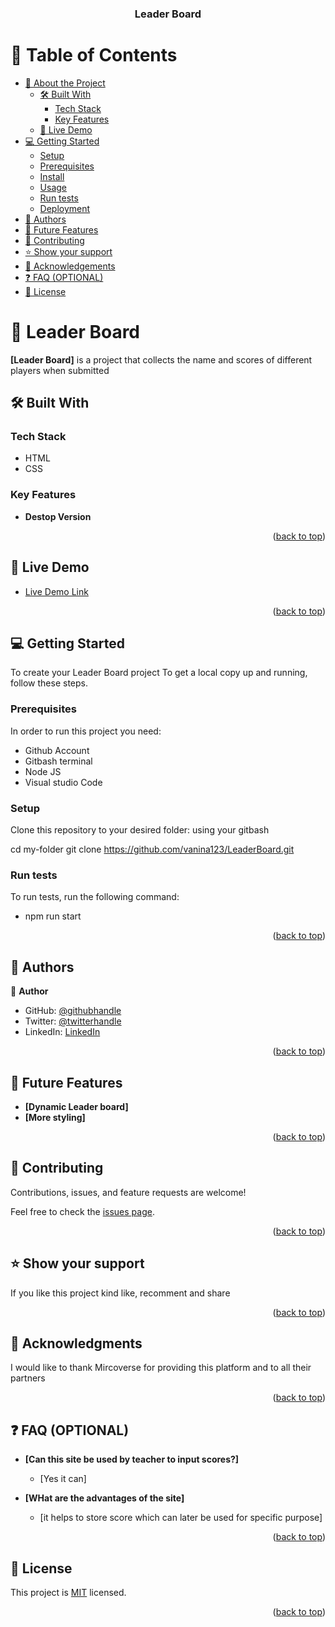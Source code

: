 <a name="readme-top"></a>

<div align="center">

  <h3><b>Leader Board</b></h3>

</div>


# 📗 Table of Contents

- [📖 About the Project](#about-project)
  - [🛠 Built With](#built-with)
    - [Tech Stack](#tech-stack)
    - [Key Features](#key-features)
  - [🚀 Live Demo](#live-demo)
- [💻 Getting Started](#getting-started)
  - [Setup](#setup)
  - [Prerequisites](#prerequisites)
  - [Install](#install)
  - [Usage](#usage)
  - [Run tests](#run-tests)
  - [Deployment](#deployment)
- [👥 Authors](#authors)
- [🔭 Future Features](#future-features)
- [🤝 Contributing](#contributing)
- [⭐️ Show your support](#support)
- [🙏 Acknowledgements](#acknowledgements)
- [❓ FAQ (OPTIONAL)](#faq)
- [📝 License](#license)

<!-- PROJECT DESCRIPTION -->

# 📖 Leader Board <a name="about-project"></a>


**[Leader Board]** is a project that collects the name and scores of different players when submitted
## 🛠 Built With <a name="built-with"></a>

### Tech Stack <a name="tech-stack"></a>
- HTML
- CSS

### Key Features <a name="key-features"></a>


- **Destop Version**


<p align="right">(<a href="#readme-top">back to top</a>)</p>


## 🚀 Live Demo <a name="live-demo"></a>


- [Live Demo Link](https://google.com)

<p align="right">(<a href="#readme-top">back to top</a>)</p>


## 💻 Getting Started <a name="getting-started"></a>

To create your Leader Board project
To get a local copy up and running, follow these steps.

### Prerequisites

In order to run this project you need:

- Github Account
- Gitbash terminal
- Node JS
- Visual studio Code
### Setup

Clone this repository to your desired folder:
using your gitbash 

  cd my-folder
  git clone https://github.com/vanina123/LeaderBoard.git


### Run tests

To run tests, run the following command:

- npm run start


<p align="right">(<a href="#readme-top">back to top</a>)</p>


## 👥 Authors <a name="authors"></a>

👤 **Author**

- GitHub: [@githubhandle](https://github.com/vanina123)
- Twitter: [@twitterhandle](https://twitter.com/DufeVanina)
- LinkedIn: [LinkedIn](https://linkedin.com/in/larissa-vanina-dufe-407a2b25a)

<p align="right">(<a href="#readme-top">back to top</a>)</p>


## 🔭 Future Features <a name="future-features"></a>


-  **[Dynamic Leader board]**
-  **[More styling]**


<p align="right">(<a href="#readme-top">back to top</a>)</p>


## 🤝 Contributing <a name="contributing"></a>

Contributions, issues, and feature requests are welcome!

Feel free to check the [issues page](../../issues/).

<p align="right">(<a href="#readme-top">back to top</a>)</p>


## ⭐️ Show your support <a name="support"></a>


If you like this project kind like, recomment and share

<p align="right">(<a href="#readme-top">back to top</a>)</p>

## 🙏 Acknowledgments <a name="acknowledgements"></a>


I would like to thank Mircoverse for providing this platform and to all their partners

<p align="right">(<a href="#readme-top">back to top</a>)</p>


## ❓ FAQ (OPTIONAL) <a name="faq"></a>

- **[Can this site be used by teacher to input scores?]**

  - [Yes it can]

- **[WHat are the advantages of the site]**

  - [it helps to store score which can later be used for specific purpose]

<p align="right">(<a href="#readme-top">back to top</a>)</p>

<!-- LICENSE -->

## 📝 License <a name="license"></a>

This project is [MIT](./MIT.md) licensed.

<p align="right">(<a href="#readme-top">back to top</a>)</p>
